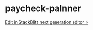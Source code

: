 # paycheck-palnner

[Edit in StackBlitz next generation editor ⚡️](https://stackblitz.com/~/github.com/erickeiser/paycheck-palnner)